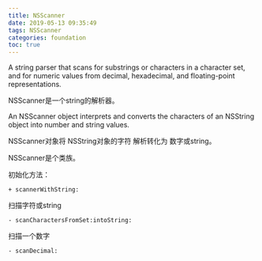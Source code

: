```yaml
---
title: NSScanner
date: 2019-05-13 09:35:49
tags: NSScanner
categories: foundation
toc: true
---
```



<!--more-->


A string parser that scans for substrings or characters in a character set, and for numeric values from decimal, hexadecimal, and floating-point representations.

NSScanner是一个string的解析器。


An NSScanner object interprets and converts the characters of an NSString object into number and string values. 

NSScanner对象将 NSString对象的字符 解析转化为 数字或string。

NSScanner是个类族。

初始化方法：

```
+ scannerWithString:
```

扫描字符或string

```
- scanCharactersFromSet:intoString:
```

扫描一个数字

```
- scanDecimal:
```




